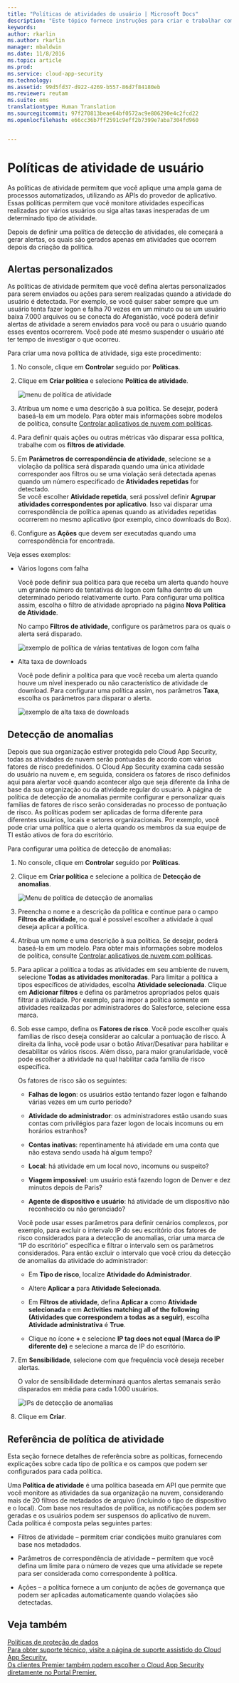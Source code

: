 ```yaml
---
title: "Políticas de atividades do usuário | Microsoft Docs"
description: "Este tópico fornece instruções para criar e trabalhar com políticas de atividade do usuário."
keywords: 
author: rkarlin
ms.author: rkarlin
manager: mbaldwin
ms.date: 11/8/2016
ms.topic: article
ms.prod: 
ms.service: cloud-app-security
ms.technology: 
ms.assetid: 99d5fd37-d922-4269-b557-86d7f84180eb
ms.reviewer: reutam
ms.suite: ems
translationtype: Human Translation
ms.sourcegitcommit: 97f270813beae64bf0572ac9e806290e4c2fcd22
ms.openlocfilehash: e66cc36b7ff2591c9eff2b7399e7aba7304fd960


---
```


# <a name="user-activity-policies"></a>Políticas de atividade de usuário
As políticas de atividade permitem que você aplique uma ampla gama de processos automatizados, utilizando as APIs do provedor de aplicativo. Essas políticas permitem que você monitore atividades específicas realizadas por vários usuários ou siga altas taxas inesperadas de um determinado tipo de atividade.  
  
Depois de definir uma política de detecção de atividades, ele começará a gerar alertas, os quais são gerados apenas em atividades que ocorrem depois da criação da política.
  
  
## <a name="custom-alerts"></a>Alertas personalizados  
As políticas de atividade permitem que você defina alertas personalizados para serem enviados ou ações para serem realizadas quando a atividade do usuário é detectada. Por exemplo, se você quiser saber sempre que um usuário tenta fazer logon e falha 70 vezes em um minuto ou se um usuário baixa 7.000 arquivos ou se conecta do Afeganistão, você poderá definir alertas de atividade a serem enviados para você ou para o usuário quando esses eventos ocorrerem. Você pode até mesmo suspender o usuário até ter tempo de investigar o que ocorreu.  
  
Para criar uma nova política de atividade, siga este procedimento:  
  
1.  No console, clique em **Controlar** seguido por **Políticas**.  
  
2.  Clique em **Criar política** e selecione **Política de atividade**.  
  
     ![menu de política de atividade](./media/activity-policy-menu.png "activity policy menu")  
  
3.  Atribua um nome e uma descrição à sua política. Se desejar, poderá baseá-la em um modelo. Para obter mais informações sobre modelos de política, consulte [Controlar aplicativos de nuvem com políticas](control-cloud-apps-with-policies.md).  
  
4.  Para definir quais ações ou outras métricas vão disparar essa política, trabalhe com os **filtros de atividade**.  
  
5.  Em **Parâmetros de correspondência de atividade**, selecione se a violação da política será disparada quando uma única atividade corresponder aos filtros ou se uma violação será detectada apenas quando um número especificado de **Atividades repetidas** for detectado.  
    Se você escolher **Atividade repetida**, será possível definir **Agrupar atividades correspondentes por aplicativo**. Isso vai disparar uma correspondência de política apenas quando as atividades repetidas ocorrerem no mesmo aplicativo (por exemplo, cinco downloads do Box).  
  
6.  Configure as **Ações** que devem ser executadas quando uma correspondência for encontrada.  
  
Veja esses exemplos:  
  
-   Vários logons com falha  
  
     Você pode definir sua política para que receba um alerta quando houve um grande número de tentativas de logon com falha dentro de um determinado período relativamente curto. Para configurar uma política assim, escolha o filtro de atividade apropriado na página **Nova Política de Atividade**.  
  
     No campo **Filtros de atividade**, configure os parâmetros para os quais o alerta será disparado.  
  
     ![exemplo de política de várias tentativas de logon com falha](./media/multiple-failed-log-on-attempts-policy-example.png "multiple failed log on attempts policy example")  
  
-   Alta taxa de downloads  
  
     Você pode definir a política para que você receba um alerta quando houve um nível inesperado ou não característico de atividade de download. Para configurar uma política assim, nos parâmetros **Taxa**, escolha os parâmetros para disparar o alerta.  
  
     ![exemplo de alta taxa de downloads](./media/high-download-rate-example.png "high download rate example")  
  
## <a name="anomaly-detection"></a>Detecção de anomalias  
Depois que sua organização estiver protegida pelo Cloud App Security, todas as atividades de nuvem serão pontuadas de acordo com vários fatores de risco predefinidos. O Cloud App Security examina cada sessão do usuário na nuvem e, em seguida, considera os fatores de risco definidos aqui para alertar você quando acontecer algo que seja diferente da linha de base da sua organização ou da atividade regular do usuário. A página de política de detecção de anomalias permite configurar e personalizar quais famílias de fatores de risco serão consideradas no processo de pontuação de risco. As políticas podem ser aplicadas de forma diferente para diferentes usuários, locais e setores organizacionais. Por exemplo, você pode criar uma política que o alerta quando os membros da sua equipe de TI estão ativos de fora do escritório.  
  
Para configurar uma política de detecção de anomalias:  
  
1.  No console, clique em **Controlar** seguido por **Políticas**.  
  
2.  Clique em **Criar política** e selecione a política de **Detecção de anomalias**.  
  
     ![Menu de política de detecção de anomalias](./media/anomaly-detection-policy-menu.png "Anomaly detection policy menu")  
  
3.  Preencha o nome e a descrição da política e continue para o campo **Filtros de atividade**, no qual é possível escolher a atividade à qual deseja aplicar a política.  
  
4.  Atribua um nome e uma descrição à sua política. Se desejar, poderá baseá-la em um modelo. Para obter mais informações sobre modelos de política, consulte [Controlar aplicativos de nuvem com políticas](control-cloud-apps-with-policies.md).  
  
5.  Para aplicar a política a todas as atividades em seu ambiente de nuvem, selecione **Todas as atividades monitoradas**. Para limitar a política a tipos específicos de atividades, escolha **Atividade selecionada**. Clique em **Adicionar filtros** e defina os parâmetros apropriados pelos quais filtrar a atividade. Por exemplo, para impor a política somente em atividades realizadas por administradores do Salesforce, selecione essa marca.  
  
6.  Sob esse campo, defina os **Fatores de risco**. Você pode escolher quais famílias de risco deseja considerar ao calcular a pontuação de risco. À direita da linha, você pode usar o botão Ativar/Desativar para habilitar e desabilitar os vários riscos. Além disso, para maior granularidade, você pode escolher a atividade na qual habilitar cada família de risco específica.  
  
     Os fatores de risco são os seguintes:  
  
    -   **Falhas de logon**: os usuários estão tentando fazer logon e falhando várias vezes em um curto período?  
  
    -   **Atividade do administrador**: os administradores estão usando suas contas com privilégios para fazer logon de locais incomuns ou em horários estranhos?  
  
    -   **Contas inativas**: repentinamente há atividade em uma conta que não estava sendo usada há algum tempo?  
  
    -   **Local**: há atividade em um local novo, incomuns ou suspeito?  
  
    -   **Viagem impossível**: um usuário está fazendo logon de Denver e dez minutos depois de Paris?  
  
    -   **Agente de dispositivo e usuário**: há atividade de um dispositivo não reconhecido ou não gerenciado?  
  
     Você pode usar esses parâmetros para definir cenários complexos, por exemplo, para excluir o intervalo IP do seu escritório dos fatores de risco considerados para a detecção de anomalias, criar uma marca de “IP do escritório” específica e filtrar o intervalo sem os parâmetros considerados. Para então excluir o intervalo que você criou da detecção de anomalias da atividade do administrador:  
  
    -   Em **Tipo de risco**, localize **Atividade do Administrador**.  
  
    -   Altere **Aplicar a** para **Atividade Selecionada**.  
  
    -   Em **Filtros de atividade**, defina **Aplicar a** como **Atividade selecionada** e em **Activities matching all of the following (Atividades que correspondem a todas as a seguir)**, escolha **Atividade administrativa** é **True**.  
  
    -   Clique no ícone **+** e selecione **IP tag does not equal (Marca do IP diferente de)** e selecione a marca de IP do escritório.  
  
7.  Em **Sensibilidade**, selecione com que frequência você deseja receber alertas.  
  
     O valor de sensibilidade determinará quantos alertas semanais serão disparados em média para cada 1.000 usuários.  
  
     ![IPs de detecção de anomalias](./media/anomaly-detection-ips.png "anomaly detection IPs")  
  
8.  Clique em **Criar**.  
 
  
## <a name="activity-policy-reference"></a>Referência de política de atividade  
Esta seção fornece detalhes de referência sobre as políticas, fornecendo explicações sobre cada tipo de política e os campos que podem ser configurados para cada política.  
  
Uma **Política de atividade** é uma política baseada em API que permite que você monitore as atividades da sua organização na nuvem, considerando mais de 20 filtros de metadados de arquivo (incluindo o tipo de dispositivo e o local). Com base nos resultados de política, as notificações podem ser geradas e os usuários podem ser suspensos do aplicativo de nuvem.   
Cada política é composta pelas seguintes partes:  
  
-   Filtros de atividade – permitem criar condições muito granulares com base nos metadados.  
  
-   Parâmetros de correspondência de atividade – permitem que você defina um limite para o número de vezes que uma atividade se repete para ser considerada como correspondente à política.  
  
-   Ações – a política fornece a um conjunto de ações de governança que podem ser aplicadas automaticamente quando violações são detectadas.  
## <a name="see-also"></a>Veja também  
[Políticas de proteção de dados](data-protection-policies.md)   
[Para obter suporte técnico, visite a página de suporte assistido do Cloud App Security.](http://support.microsoft.com/oas/default.aspx?prid=16031)   
[Os clientes Premier também podem escolher o Cloud App Security diretamente no Portal Premier.](https://premier.microsoft.com/)  
  
  


<!--HONumber=Nov16_HO2-->



